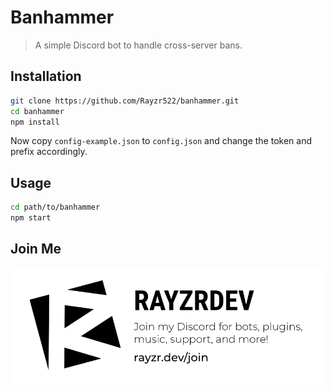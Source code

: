 # Banhammer

> A simple Discord bot to handle cross-server bans.

## Installation

```bash
git clone https://github.com/Rayzr522/banhammer.git
cd banhammer
npm install
```

Now copy `config-example.json` to `config.json` and change the token and prefix accordingly.

## Usage

```bash
cd path/to/banhammer
npm start
```

## Join Me

[![Discord Badge](https://github.com/Rayzr522/ProjectResources/raw/master/RayzrDev/badge-small.png)](https://rayzr.dev/join)
